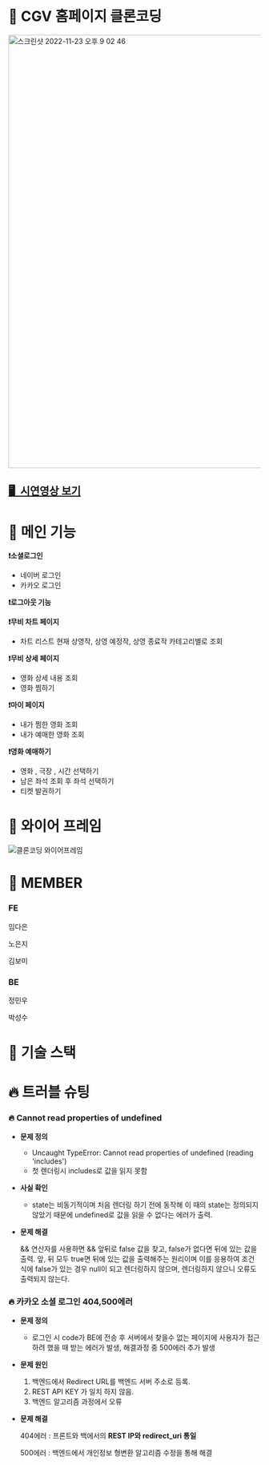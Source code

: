 # 👋 CGV 홈페이지 클론코딩

<img width="865" alt="스크린샷 2022-11-23 오후 9 02 46" src="https://user-images.githubusercontent.com/110998265/205258402-0d1e65fb-b018-4b2d-ad6e-25fae8f26291.png">

## [🖥  시연영상 보기](https://www.youtube.com/watch?v=2m26rEdvcxs)

### 

# 📌 메인 기능

**❗️소셜로그인**

- 네이버 로그인
- 카카오 로그인

**❗️로그아웃 기능**

**❗️무비 차트 페이지**

- 차트 리스트 현재 상영작, 상영 예정작, 상영 종료작 카테고리별로 조회

**❗️무비 상세 페이지**

- 영화 상세 내용 조회
- 영화 찜하기

**❗️마이 페이지**

- 내가 찜한 영화 조회
- 내가 예매한 영화 조회

**❗️영화 예매하기**

- 영화 , 극장 , 시간 선택하기
- 남은 좌석 조회 후 좌석 선택하기
- 티켓 발권하기

# 📕 와이어 프레임

![클론코딩 와이어프레임](https://user-images.githubusercontent.com/110998265/205258472-32db4bb1-5bfc-44ba-ba0b-4adc0b6179d4.png)

# 🤝 MEMBER

### **FE**

임다은

노은지

김보미

### **BE**

정민우

박성수

# 🔎 기술 스택

# 🔥 트러블 슈팅

### 🔥 ****Cannot read properties of undefined****

- **문제 정의**
    - Uncaught TypeError: Cannot read properties of undefined (reading 'includes')
    - 첫 렌더링시 includes로 값을 읽지 못함
- **사실 확인**
    - state는 비동기적이며 처음 렌더링 하기 전에 동작해 이 때의 state는 정의되지 않았기 때문에 undefined로 값을 읽을 수 없다는 에러가 출력.
- **문제 해결**
    
    && 연산자를 사용하면 && 앞뒤로 false 값을 찾고, false가 없다면 뒤에 있는 값을 출력. 앞, 뒤 모두 true면 뒤에 있는 값을 출력해주는 원리이며 이를 응용하여 조건식에 false가 있는 경우 null이 되고 렌더링하지 않으며, 렌더링하지 않으니 오류도 출력되지 않는다.
    

### 🔥 카카오 소셜 로그인 404,500에러

- **문제 정의**
    - 로그인 시 code가 BE에 전송 후 서버에서 찾을수 없는 페이지에 사용자가 접근하려 했을 때 받는 에러가 발생, 해결과정 중 500에러 추가 발생
- **문제 원인**
    1. 백엔드에서 Redirect URL를 백엔드 서버 주소로 등록.
    2. REST API KEY 가 일치 하지 않음.
    3. 백엔드 알고리즘 과정에서 오류
- **문제 해결**
    
    404에러 : 프론트와 백에서의 ****REST IP와 redirect_uri  통일****
    
    500에러 : 백엔드에서 개인정보 형변환 알고리즘 수정을 통해 해결

